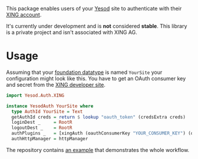This package enables users of your [Yesod](http://www.yesodweb.com) site to authenticate with their [XING
account](https://www.xing.com/).

It's currently under development and is **not** considered **stable**.
This library is a private project and isn't associated with XING AG.

# Usage

Assuming that your [foundation datatype](http://www.yesodweb.com/book/basics) is named `YourSite`
your configuration might look like this.
You have to get an OAuth consumer key and secret from the [XING developer site](https://dev.xing.com/).

```haskell
import Yesod.Auth.XING

instance YesodAuth YourSite where
  type AuthId YourSite = Text
  getAuthId creds = return $ lookup "oauth_token" (credsExtra creds)
  loginDest _     = RootR
  logoutDest _    = RootR
  authPlugins _   = [xingAuth (oauthConsumerKey "YOUR_CONSUMER_KEY") (oauthConsumerSecret "YOUR_CONSUMER_SECRET")]
  authHttpManager = httpManager
```

The repository contains [an example](demos/yesod-auth.hs) that demonstrates the whole workflow.

